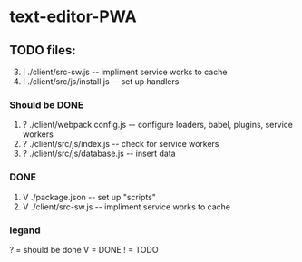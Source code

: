 # text-editor-PWA

## TODO files:
3. ! ./client/src-sw.js -- impliment service works to cache 
4. ! ./client/src/js/install.js -- set up handlers

### Should be DONE
1. ? ./client/webpack.config.js -- configure loaders, babel, plugins, service workers
2. ? ./client/src/js/index.js -- check for service workers
3. ? ./client/src/js/database.js -- insert data

### DONE
1. V ./package.json -- set up "scripts" 
2. V ./client/src-sw.js -- impliment service works to cache 

### legand
? = should be done
V = DONE
! = TODO